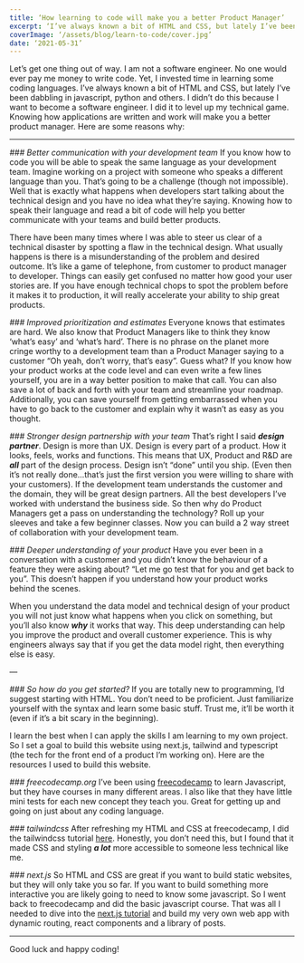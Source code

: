 ```yaml
---
title: ‘How learning to code will make you a better Product Manager’
excerpt: ‘I’ve always known a bit of HTML and CSS, but lately I’ve been dabbling in javascript, python and others. I didn’t do this because I want to become a software engineer. I did it to level up my technical game, because knowing how applications are written and work will make you a better product manager.’
coverImage: ‘/assets/blog/learn-to-code/cover.jpg’
date: ‘2021-05-31’
---
```


Let’s get one thing out of way. I am not a software engineer. No one would ever pay me money to write code. Yet, I invested time in learning some coding languages. I’ve always known a bit of HTML and CSS, but lately I’ve been dabbling in javascript, python and others. I didn’t do this because I want to become a software engineer. I did it to level up my technical game. Knowing how applications are written and work will make you a better product manager. Here are some reasons why:

---

*### Better communication with your development team*
If you know how to code you will be able to speak the same language as your development team. Imagine working on a project with someone who speaks a different language than you. That’s going to be a challenge (though not impossible). Well that is exactly what happens when developers start talking about the technical design and you have no idea what they’re saying. Knowing how to speak their language and read a bit of code will help you better communicate with your teams and build better products.  

There have been many times where I was able to steer us clear of a technical disaster by spotting a flaw in the technical design. What usually happens is there is a misunderstanding of the problem and desired outcome. It’s like a game of telephone, from customer to product manager to developer. Things can easily get confused no matter how good your user stories are. If you have enough technical chops to spot the problem before it makes it to production, it will really accelerate your ability to ship great products.

*### Improved prioritization and estimates*
Everyone knows that estimates are hard. We also know that Product Managers like to think they know ‘what’s easy’ and ‘what’s hard’. There is no phrase on the planet more cringe worthy to a development team than a Product Manager saying to a customer “Oh yeah, don’t worry, that’s easy”. Guess what? If you know how your product works at the code level and can even write a few lines yourself, you are in a way better position to make that call. You can also save a lot of back and forth with your team and streamline your roadmap. Additionally, you can save yourself from getting embarrassed when you have to go back to the customer and explain why it wasn’t as easy as you thought.

*### Stronger design partnership with your team*
That’s right I said ***design partner***. Design is more than UX. Design is every part of a product. How it looks, feels, works and functions. This means that UX, Product and R&D are ***all*** part of the design process. Design isn’t “done” until you ship. (Even then it’s not really done…that’s just the first version you were willing to share with your customers). If the development team understands the customer and the domain, they will be great design partners. All the best developers I’ve worked with understand the business side. So then why do Product Managers get a pass on understanding the technology? Roll up your sleeves and take a few beginner classes. Now you can build a 2 way street of collaboration with your development team.

*### Deeper understanding of your product*
Have you ever been in a conversation with a customer and you didn’t know the behaviour of a feature they were asking about? “Let me go test that for you and get back to you”. This doesn’t happen if you understand how your product works behind the scenes.

When you understand the data model and technical design of your product you will not just know what happens when you click on something, but you’ll also know ***why*** it works that way. This deep understanding can help you improve the product and overall customer experience. This is why engineers always say that if you get the data model right, then everything else is easy. 

— 

*### So how do you get started?*
If you are totally new to programming, I’d suggest starting with HTML. You don’t need to be proficient. Just familiarize yourself with the syntax and learn some basic stuff. Trust me, it’ll be worth it (even if it’s a bit scary in the beginning). 

I learn the best when I can apply the skills I am learning to my own project. So I set a goal to build this website using next.js, tailwind and typescript (the tech for the front end of a product I’m working on). Here are the resources I used to build this website.

*### freecodecamp.org*
I’ve been using [freecodecamp](_freecodecamp.org_) to learn Javascript, but they have courses in many different areas. I also like that they have little mini tests for each new concept they teach you. Great for getting up and going on just about any coding language.

*### tailwindcss*
After refreshing my HTML and CSS at freecodecamp, I did the tailwindcss tutorial [here](_tailwindcss.com_). Honestly, you don’t need this, but I found that it made CSS and styling ***a lot*** more accessible to someone less technical like me.

*### next.js*
So HTML and CSS are great if you want to build static websites, but they will only take you so far. If you want to build something more interactive you are likely going to need to know some javascript. So I went back to freecodecamp and did the basic javascript course. That was all I needed to dive into the [next.js tutorial](https://nextjs.org/learn/basics/create-nextjs-app?utm_source=next-site&utm_medium=homepage-cta&utm_campaign=next-website) and build my very own web app with dynamic routing, react components and a library of posts.

---

Good luck and happy coding! 